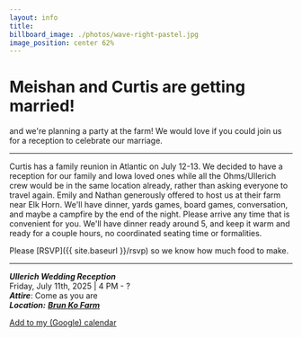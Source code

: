 ```yaml
---
layout: info
title: 
billboard_image: ./photos/wave-right-pastel.jpg
image_position: center 62%
---
```


# Meishan and Curtis are getting married!

and we're planning a party at the farm! We would love if you could join us for a
reception to celebrate our marriage.

---

Curtis has a family reunion in Atlantic on July 12-13. We decided to have a
reception for our family and Iowa loved ones while all the Ohms/Ullerich crew
would be in the same location already, rather than asking everyone to travel
again. Emily and Nathan generously offered to host us at their farm near Elk
Horn. We'll have dinner, yards games, board games, conversation, and maybe a
campfire by the end of the night. Please arrive any time that is convenient for
you. We'll have dinner ready around 5, and keep it warm and ready for a couple
hours, no coordinated seating time or formalities.  

Please [RSVP]({{ site.baseurl }}/rsvp) so we know how much food to make.  

---

***Ullerich Wedding Reception***  
Friday, July 11th, 2025 | 4 PM - ?  
***Attire***: Come as you are  
***Location:*** <a href="https://www.google.com/maps/place/Brun+Ko+Farm/@41.5870665,-95.0056998,17z/data=!3m1!4b1!4m6!3m5!1s0x87933355a8c1ee7b:0x1f694b9bdb51470c!8m2!3d41.5870625!4d-95.0031195!16s%2Fg%2F11cmdswhh1?entry=ttu&g_ep=EgoyMDI1MDIwNS4xIKXMDSoASAFQAw%3D%3D">***Brun Ko Farm***</a>  

<i class="fa-solid fa-calendar-days"></i>
 <a href="https://calendar.google.com/calendar/render?action=TEMPLATE&text=Ullerich+Reception&details=Visit+http://ulleri.ch/reception+for+more+details&dates=20250711T160000/20250711T210000&ctz=America/Chicago&location=41.5870625,-95.0031195">
Add to my (Google) calendar</a>
 <!-- or [Download .ics calendar file](/files/ullerich_reception.ics)   -->

